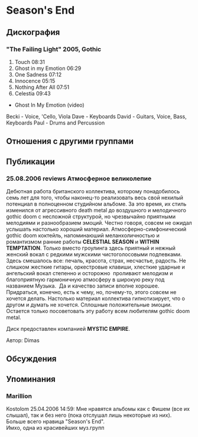 # Season's End



## Дискография

### "The Failing Light" 2005, Gothic

1. Touch 08:31 
2. Ghost in my Emotion 06:29  
3. One Sadness 07:12  
4. Innocence 05:15 
5. Nothing After All 07:51  
6. Celestia 09:43 
+ Ghost In My Emotion (video)


Becki - Voice, 'Cello, Viola
Dave - Keyboards
David - Guitars, Voice, Bass, Keyboards
Paul - Drums and Percussion


## Отношения с другими группами


## Публикации

### 25.08.2006 reviews Атмосферное великолепие

<P>Дебютная работа британского коллектива, которому понадобилось семь лет для того, чтобы наконец-то реализовать весь свой нехилый потенциал в полноценном студийном альбоме. За это время, их стиль изменился от агрессивного death metal до воздушного и&nbsp;мелодичного gothic doom с несложной структурой, но чрезвычайно приятными мелодиями и разнообразием эмоций. Честно говоря, совсем не ожидал услышать настолько хороший материал. Атмосферно-симфонический gothic doom коктейль, напоминаюший меланхоличностью и романтизмом ранние работы <STRONG>CELESTIAL SEASON</STRONG> и <STRONG>WITHIN TEMPTATION</STRONG>. Только вместо гроулинга здесь приятный и нежный женский вокал с редкими мужскими чистоголосовыми подпевками. Здесь смешалось все: печаль, красота, страх, несчастье, радость. Не слишком жесткие гитары, оркестровые клавиши, хлесткие ударные и ангельский вокал степенно и осторожно&nbsp;&nbsp;проливают мелодизм и благоприятную гармоничную атмосферу в широкую реку под названием Музыка.&nbsp; Да и качество записи вполне хорошее. Придраться, конечно, есть к чему, но, почему-то, этого совсем не хочется делать. Настолько материал коллектива гипнотизирует, что о другом и думать не хочется. Сплошные положительные эмоции. Остается только посоветовать эту работу всем любителям gothic doom metal.</P>
<P>Диск предоставлен компанией <STRONG>MYSTIC EMPIRE</STRONG>.</P>
Автор: Dimas


## Обсуждения


## Упоминания

### Marillion

Kostolom 25.04.2006 14:59:
Мне нравятся альбомы как с Фишем (все их слышал), так и без него (пока отслушал лишь некоторые из них). Больше всего нравица "Season's End". <BR>Имхо, одна из красивейших муз.групп

